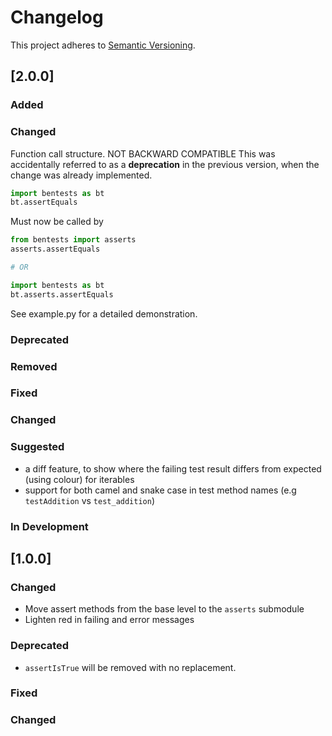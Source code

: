 # Changelog

This project adheres to [Semantic Versioning](https://semver.org).

## [2.0.0]

### Added

### Changed
Function call structure. NOT BACKWARD COMPATIBLE
This was accidentally referred to as a **deprecation** in the previous version, when the change was already implemented. 
```python
import bentests as bt
bt.assertEquals
```
Must now be called by
```python
from bentests import asserts
asserts.assertEquals

# OR

import bentests as bt
bt.asserts.assertEquals
```
See example.py for a detailed demonstration.
### Deprecated


### Removed

### Fixed

### Changed

### Suggested
- a diff feature, to show where the failing test result differs from expected (using colour) for iterables
- support for both camel and snake case in test method names (e.g `testAddition` vs `test_addition`) 

### In Development



## [1.0.0]

### Changed

- Move assert methods from the base level to the `asserts` submodule
- Lighten red in failing and error messages

### Deprecated

- `assertIsTrue` will be removed with no replacement.

### Fixed

### Changed

